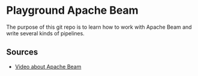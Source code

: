 # Playground Apache Beam
The purpose of this git repo is to learn how to work with Apache Beam and write several kinds of pipelines.

## Sources
* [Video about Apache Beam](https://www.youtube.com/watch?time_continue=946&v=7DZ8ONmeP5A)

